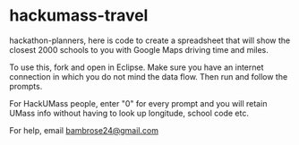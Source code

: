 hackumass-travel
================

hackathon-planners, here is code to create a spreadsheet that will show the closest 2000 schools to you with Google Maps driving time and miles.

To use this, fork and open in Eclipse. Make sure you have an internet connection in which you do not mind the data flow.
Then run and follow the prompts.

For HackUMass people, enter "0" for every prompt and you will retain UMass info without having to look up longitude, school code etc.

For help, email bambrose24@gmail.com
